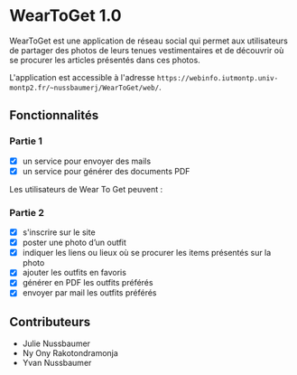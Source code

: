 # WearToGet 1.0

WearToGet est une application de réseau social qui permet aux utilisateurs de partager des photos de leurs tenues vestimentaires et de découvrir où se procurer les articles présentés dans ces photos.

L'application est accessible à l'adresse `https://webinfo.iutmontp.univ-montp2.fr/~nussbaumerj/WearToGet/web/`.

## Fonctionnalités

### Partie 1

- [x] un service pour envoyer des mails
- [x] un service pour générer des documents PDF

Les utilisateurs de Wear To Get peuvent : 

### Partie 2

- [x] s'inscrire sur le site
- [x] poster une photo d’un outfit
- [x] indiquer les liens ou lieux où se procurer les items présentés sur la photo
- [x] ajouter les outfits en favoris
- [x] générer en PDF les outfits préférés
- [x] envoyer par mail les outfits préférés

## Contributeurs

- Julie Nussbaumer
- Ny Ony Rakotondramonja
- Yvan Nussbaumer

